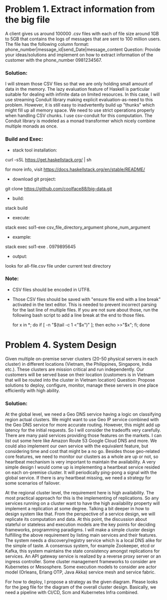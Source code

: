 # Problem 1. Extract information from the big file
A client gives us around 100000 .csv files with each of file size around 1GB to 5GB that contains the
logs of messages that are sent to 100 million users. The file has the following column format:
phone_number|message_id|send_Date|message_content
Question: Provide your ideas/solutions and implement on how to extract information of the customer
with the phone_number 0981234567.

### Solution:
I will stream those CSV files so that we are only holding small amount of data in the memory.
The lazy evaluation feature of Haskell is particular suitable for dealing with infinite data on limited resources.
In this case, I will use streaming Conduit library making explicit evaluation-as-need to this problem. 
However, it is still easy to inadvertently build up "thunks" which might fill up all memory space.
We need to use strict operations properly when handling CSV chunks. I use csv-conduit for this computation.
The Conduit library is modeled as a monad transformer which nicely combine multiple monads as once.

### Build and Exec:
- stack tool installation:

curl -sSL https://get.haskellstack.org/ | sh

for more info, visit https://docs.haskellstack.org/en/stable/README/

- download git project: 

git clone https://github.com/coolface88/big-data.git

- build:

stack build

- execute:

stack exec sol1-exe csv_file_directory_argument phone_num_argument

- example: 

stack exec sol1-exe . 0979895645

- output:

looks for all-file.csv file under current test directory 

### Note:
- CSV files should be encoded in UTF8. 
- Those CSV files should be saved with "ensure file end with a line break" activated in the text editor.
  This is needed to prevent incorrect parsing for the last line of multiple files.
  If you are not sure about those, run the following bash script to add a line break at the end to those files.
  
  for x in *; do if [ -n "$(tail -c 1 <"$x")" ]; then echo >>"$x"; fi; done
  
 # Problem 4. System Design
Given multiple on-premise server clusters (20-50 physical servers in each cluster) in different
locations (Vietnam, the Philippines, Singapore, India etc.). These clusters are mission critical
and run independently. Our customers will be served base on their location (customers is in
Vietnam that will be routed into the cluster in Vietnam location)
Question: Propose solutions to deploy, configure, monitor, manage these servers in one place
efficiently with high ability.

### Solution:
At the global level, we need a Geo DNS service having a logic on classifying region actual clusters. 
We might want to use Geo IP service combined with the Geo DNS service for more accurate routing. 
However, this might add up latency for the initial requests. So I will consider the tradeoffs very carefully.
There are many paid services providing those features on the markets. I can list out some here like Amazon Route 53
Google Cloud DNS and more. We could also implement our own service with the equivalent feature, but considering time and cost that might be a no go. Besides those geo-related core features, we need to monitor our clusters as a whole are up or not, so heartbeat mechanism is very important to maintain the availability. A very simple design I would come up is implementing a heartbeat service resided on each on-premise cluster. It will periodically ping-pong a signal with the global service. If there is any heartbeat missing, we need a strategy for some scenarios of failover.
  
  At the regional cluster level, the requirement here is high availability. The most practical approach for this is the implementing
  of replications. So any services running on a cluster want to have the high availability property will implement a replication at some 
  degree. Talking a bit deeper in how to design system like that. From the perspective of a service design, we will replicate its computation
  and data. At this point, the discussion about stateful or stateless and execution models are the key points for deciding frameworks,
  programming paradigms. I will make a simple cluster design fulfilling the above requirement by listing main services and their features. 
  The system needs a discovery/registry service which is a local DNS alike for the simple of taste. A consensus system, for example
  Zookeeper, etcd or Kafka, this system maintains the state consistency amongst replications for services. An API gateway service is realized by 
  a reverse proxy server or an ingress controller. Some cluster management frameworks to consider are Kubernetes or Mesosphere. Some execution models
  to consider are actor model (Orleans, Erlang OTP, Java Akka) service mesh and service fabric. 
  
  For how to deploy, I propose a strategy as the given diagram. Please looks for the jpeg file for the diagram of the overall cluster design. Basically, we need a pipeline with CI/CD, Scm and Kubernetes Infra combined. 
